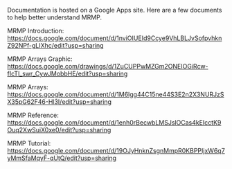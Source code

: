 Documentation is hosted on a Google Apps site. 
Here are a few documents to help better understand MRMP.

MRMP Introduction:   https://docs.google.com/document/d/1nviOIUEId9Ccye9VhLBLJvSofpvhknZ92NPf-gLIXhc/edit?usp=sharing

MRMP Arrays Graphic: https://docs.google.com/drawings/d/1ZuCUPPwMZGm2ONEIOGiRcw-fIcTl_swr_CywJMobbHE/edit?usp=sharing

MRMP Arrays:         https://docs.google.com/document/d/1M6lgg44C15ne44S3E2n2X3NURJzSX35pG62F46-Hl3I/edit?usp=sharing

MRMP Reference:      https://docs.google.com/document/d/1enh0rBecwbLMSJslOCas4kEIcctK9Ouq2XwSuiX0xe0/edit?usp=sharing

MRMP Tutorial:       https://docs.google.com/document/d/19OJyHnknZsgnMmpR0KBPPIjxW6q7yMmSfaMqyF-qUtQ/edit?usp=sharing
